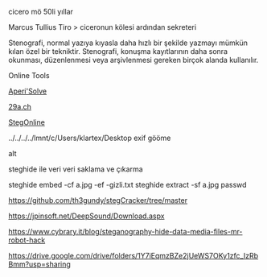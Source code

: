 cicero mö 50li yıllar

Marcus Tullius Tiro > ciceronun kölesi ardından sekreteri

Stenografi, normal yazıya kıyasla daha hızlı bir şekilde yazmayı mümkün kılan özel bir tekniktir. 
Stenografi, konuşma kayıtlarının daha sonra okunması, düzenlenmesi veya arşivlenmesi gereken birçok alanda kullanılır. 

Online Tools

[Aperi'Solve](https://aperisolve.fr/)

[29a.ch](https://29a.ch/photo-forensics)

[StegOnline](https://stegonline.georgeom.net/upload)


../../../../lmnt/c/Users/klartex/Desktop
exif gööme 

alt 

steghide ile veri veri saklama ve çıkarma

steghide embed -cf a.jpg -ef -gizli.txt
steghide extract -sf a.jpg
passwd


https://github.com/th3gundy/stegCracker/tree/master

https://jpinsoft.net/DeepSound/Download.aspx

https://www.cybrary.it/blog/steganography-hide-data-media-files-mr-robot-hack


https://drive.google.com/drive/folders/1Y7iEqmzBZe2jUeWS7OKy1zfc_IzRbBmm?usp=sharing

